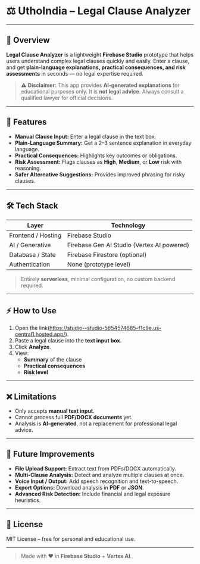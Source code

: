 # ⚖️ UthoIndia – Legal Clause Analyzer

---

## 🚀 Overview

**Legal Clause Analyzer** is a lightweight **Firebase Studio** prototype that helps users understand complex legal clauses quickly and easily. Enter a clause, and get **plain-language explanations, practical consequences, and risk assessments** in seconds — no legal expertise required.

> ⚠️ **Disclaimer:** This app provides **AI-generated explanations** for educational purposes only. It is **not legal advice**. Always consult a qualified lawyer for official decisions.

---

## 🎯 Features

- **Manual Clause Input:** Enter a legal clause in the text box.  
- **Plain-Language Summary:** Get a 2–3 sentence explanation in everyday language.  
- **Practical Consequences:** Highlights key outcomes or obligations.  
- **Risk Assessment:** Flags clauses as **High**, **Medium**, or **Low** risk with reasoning.  
- **Safer Alternative Suggestions:** Provides improved phrasing for risky clauses.  

---

## 🛠️ Tech Stack

| Layer | Technology |
|-------|------------|
| Frontend / Hosting | Firebase Studio |
| AI / Generative | Firebase Gen AI Studio (Vertex AI powered) |
| Database / State | Firebase Firestore (optional) |
| Authentication | None (prototype level) |

> Entirely **serverless**, minimal configuration, no custom backend required.

---

## ⚡ How to Use

1. Open the link(https://studio--studio-5654574685-f1c9e.us-central1.hosted.app/).
2. Paste a legal clause into the **text input box**.  
3. Click **Analyze**.  
4. View:  
   - **Summary** of the clause  
   - **Practical consequences**  
   - **Risk level**  

---

## ❌ Limitations

- Only accepts **manual text input**.  
- Cannot process full **PDF/DOCX documents** yet.  
- Analysis is **AI-generated**, not a replacement for professional legal advice.  

---

## 🌟 Future Improvements

- **File Upload Support:** Extract text from PDFs/DOCX automatically.  
- **Multi-Clause Analysis:** Detect and analyze multiple clauses at once.  
- **Voice Input / Output:** Add speech recognition and text-to-speech.  
- **Export Options:** Download analysis in **PDF** or **JSON**.  
- **Advanced Risk Detection:** Include financial and legal exposure heuristics.  

---

## 📝 License

MIT License – free for personal and educational use.  

---

> Made with ❤️ in **Firebase Studio** + **Vertex AI**.
